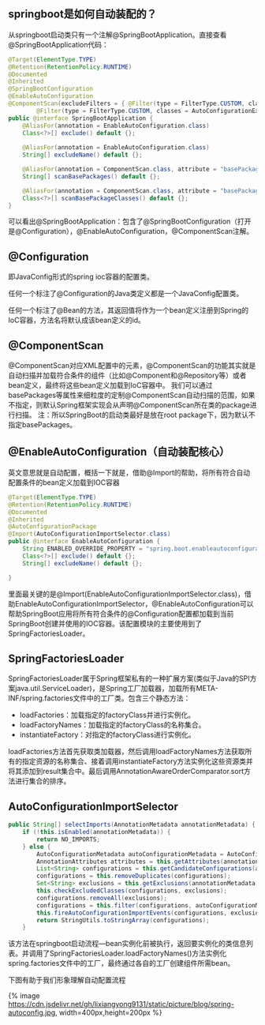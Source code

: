 ## springboot是如何自动装配的？

从springboot启动类只有一个注解@SpringBootApplication。直接查看@SpringBootApplication代码：

```java
@Target(ElementType.TYPE)
@Retention(RetentionPolicy.RUNTIME)
@Documented
@Inherited
@SpringBootConfiguration
@EnableAutoConfiguration
@ComponentScan(excludeFilters = { @Filter(type = FilterType.CUSTOM, classes = TypeExcludeFilter.class),
		@Filter(type = FilterType.CUSTOM, classes = AutoConfigurationExcludeFilter.class) })
public @interface SpringBootApplication {
	@AliasFor(annotation = EnableAutoConfiguration.class)
	Class<?>[] exclude() default {};
  
	@AliasFor(annotation = EnableAutoConfiguration.class)
	String[] excludeName() default {};

	@AliasFor(annotation = ComponentScan.class, attribute = "basePackages")
	String[] scanBasePackages() default {};

	@AliasFor(annotation = ComponentScan.class, attribute = "basePackageClasses")
	Class<?>[] scanBasePackageClasses() default {};
}
```

可以看出@SpringBootApplication：包含了@SpringBootConfiguration（打开是@Configuration），@EnableAutoConfiguration，@ComponentScan注解。

## @Configuration

即JavaConfig形式的spring ioc容器的配置类。

任何一个标注了@Configuration的Java类定义都是一个JavaConfig配置类。

任何一个标注了@Bean的方法，其返回值将作为一个bean定义注册到Spring的IoC容器，方法名将默认成该bean定义的id。

## @ComponentScan

@ComponentScan对应XML配置中的元素，@ComponentScan的功能其实就是自动扫描并加载符合条件的组件（比如@Component和@Repository等）或者bean定义，最终将这些bean定义加载到IoC容器中。
我们可以通过basePackages等属性来细粒度的定制@ComponentScan自动扫描的范围，如果不指定，则默认Spring框架实现会从声明@ComponentScan所在类的package进行扫描。
注：所以SpringBoot的启动类最好是放在root package下，因为默认不指定basePackages。

## @EnableAutoConfiguration（自动装配核心）

英文意思就是自动配置，概括一下就是，借助@Import的帮助，将所有符合自动配置条件的bean定义加载到IOC容器

```java
@Target(ElementType.TYPE)
@Retention(RetentionPolicy.RUNTIME)
@Documented
@Inherited
@AutoConfigurationPackage
@Import(AutoConfigurationImportSelector.class)
public @interface EnableAutoConfiguration {
	String ENABLED_OVERRIDE_PROPERTY = "spring.boot.enableautoconfiguration";
	Class<?>[] exclude() default {};
	String[] excludeName() default {};

}
```

里面最关键的是@Import(EnableAutoConfigurationImportSelector.class)，借助EnableAutoConfigurationImportSelector，@EnableAutoConfiguration可以帮助SpringBoot应用将所有符合条件的@Configuration配置都加载到当前SpringBoot创建并使用的IOC容器。该配置模块的主要使用到了SpringFactoriesLoader。

## SpringFactoriesLoader

SpringFactoriesLoader属于Spring框架私有的一种扩展方案(类似于Java的SPI方案java.util.ServiceLoader)，是Spring工厂加载器，加载所有META-INF/spring.factories文件中的工厂类。包含三个静态方法：

- loadFactories：加载指定的factoryClass并进行实例化。
- loadFactoryNames：加载指定的factoryClass的名称集合。
- instantiateFactory：对指定的factoryClass进行实例化。

loadFactories方法首先获取类加载器，然后调用loadFactoryNames方法获取所有的指定资源的名称集合、接着调用instantiateFactory方法实例化这些资源类并将其添加到result集合中。最后调用AnnotationAwareOrderComparator.sort方法进行集合的排序。

## AutoConfigurationImportSelector

```java
public String[] selectImports(AnnotationMetadata annotationMetadata) {
    if (!this.isEnabled(annotationMetadata)) {
        return NO_IMPORTS;
    } else {
        AutoConfigurationMetadata autoConfigurationMetadata = AutoConfigurationMetadataLoader.loadMetadata(this.beanClassLoader);
        AnnotationAttributes attributes = this.getAttributes(annotationMetadata);
        List<String> configurations = this.getCandidateConfigurations(annotationMetadata, attributes);
        configurations = this.removeDuplicates(configurations);
        Set<String> exclusions = this.getExclusions(annotationMetadata, attributes);
        this.checkExcludedClasses(configurations, exclusions);
        configurations.removeAll(exclusions);
        configurations = this.filter(configurations, autoConfigurationMetadata);
        this.fireAutoConfigurationImportEvents(configurations, exclusions);
        return StringUtils.toStringArray(configurations);
    }
```

该方法在springboot启动流程—bean实例化前被执行，返回要实例化的类信息列表。并调用了SpringFactoriesLoader.loadFactoryNames()方法实例化spring.factories文件中的工厂，最终通过各自的工厂创建组件所需bean。

下图有助于我们形象理解自动配置流程

{% image https://cdn.jsdelivr.net/gh/lixiangyong9131/static/picture/blog/spring-autoconfig.jpg, width=400px,height=200px %}

